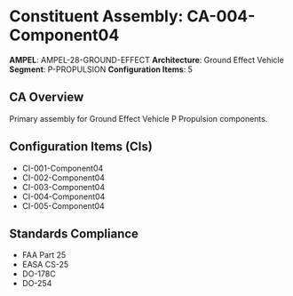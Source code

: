 # Constituent Assembly: CA-004-Component04

**AMPEL**: AMPEL-28-GROUND-EFFECT
**Architecture**: Ground Effect Vehicle
**Segment**: P-PROPULSION
**Configuration Items**: 5

## CA Overview
Primary assembly for Ground Effect Vehicle P Propulsion components.

## Configuration Items (CIs)
- CI-001-Component04
- CI-002-Component04
- CI-003-Component04
- CI-004-Component04
- CI-005-Component04

## Standards Compliance
- FAA Part 25
- EASA CS-25
- DO-178C
- DO-254
